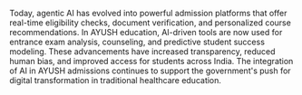 Today, agentic AI has evolved into powerful admission platforms that offer real-time eligibility checks, document verification, and personalized course recommendations.
In AYUSH education, AI-driven tools are now used for entrance exam analysis, counseling, and predictive student success modeling.
These advancements have increased transparency, reduced human bias, and improved access for students across India.
The integration of AI in AYUSH admissions continues to support the government's push for digital transformation in traditional healthcare education.
